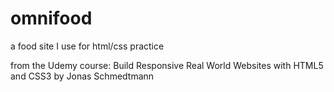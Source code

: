 # omnifood
a food site I use for html/css practice

from the Udemy course: Build Responsive Real World Websites with HTML5 and CSS3 by Jonas Schmedtmann
